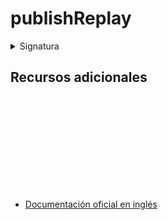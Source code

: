 # publishReplay

<details class="no-subtitle">
<summary>Signatura</summary>

### Firma

`publishReplay<T, R>(bufferSize?: number, windowTime?: number, selectorOrScheduler?: SchedulerLike | OperatorFunction<T, R>, scheduler?: SchedulerLike): UnaryFunction<Observable<T>, ConnectableObservable<R>>`

### Parámetros

<table>
<tr><td>bufferSize</td><td>Opcional. El valor por defecto es <code>undefined</code>.
Tipo: <code>number</code>.</td></tr>
<tr><td>windowTime</td><td>Opcional. El valor por defecto es <code>undefined</code>.
Tipo: <code>number</code>.</td></tr>
<tr><td>selectorOrScheduler</td><td>Opcional. El valor por defecto es <code>undefined</code>.
Tipo: <code>SchedulerLike | OperatorFunction</code>.</td></tr>
<tr><td>scheduler</td><td>Opcional. El valor por defecto es <code>undefined</code>.
Tipo: <code>SchedulerLike</code>.</td></tr>
</table>

### Retorna

`UnaryFunction<Observable<T>, ConnectableObservable<R>>`

</div>

</details>

<div class="additional-section">

## Recursos adicionales

<a target="_blank" href="https://github.com/ReactiveX/rxjs/blob/master/src/internal/operators/publishReplay.ts">
<svg>
  <use xlink:href="/assets/icons/source.svg#source-code"></use>
</svg>
</a>
</div>

- <a target="_blank" href="https://rxjs.dev/api/operators/publishReplay">Documentación oficial en inglés</a>
